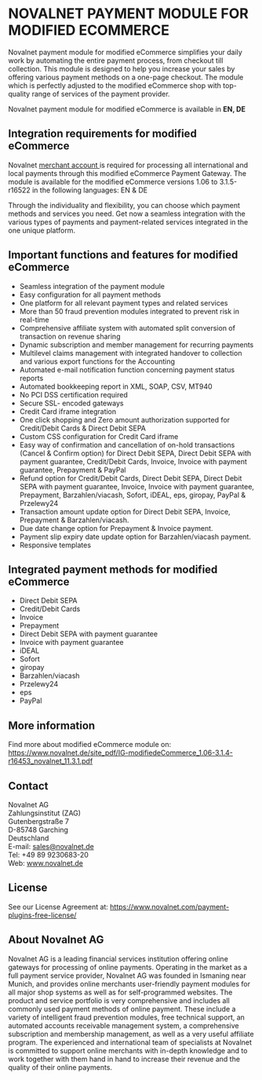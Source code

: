 # NOVALNET PAYMENT MODULE FOR MODIFIED ECOMMERCE
Novalnet payment module for modified eCommerce simplifies your daily work by automating the entire payment process, from checkout till collection. This module is designed to help you increase your sales by offering various payment methods on a one-page checkout. The module which is perfectly adjusted to the modified eCommerce shop with top-quality range of services of the payment provider.

Novalnet payment module for modified eCommerce is available in <b>EN, DE</b>

## Integration requirements for modified eCommerce
Novalnet <a href="https://www.novalnet.de/"> merchant account </a> is required for processing all international and local payments through this modified eCommerce Payment Gateway. The module is available for the modified eCommerce versions 1.06 to 3.1.5-r16522 in the following languages: EN & DE

Through the individuality and flexibility, you can choose which payment methods and services you need. Get now a seamless integration with the various types of payments and payment-related services integrated in the one unique platform.

## Important functions and features for modified eCommerce

* Seamless integration of the payment module
* Easy configuration for all payment methods
* One platform for all relevant payment types and related services
* More than 50 fraud prevention modules integrated to prevent risk in real-time
* Comprehensive affiliate system with automated split conversion of transaction on revenue sharing
* Dynamic subscription and member management for recurring payments
* Multilevel claims management with integrated handover to collection and various export functions for the Accounting
* Automated e-mail notification function concerning payment status reports
* Automated bookkeeping report in XML, SOAP, CSV, MT940
* No PCI DSS certification required
* Secure SSL- encoded gateways
* Credit Card iframe integration
* One click shopping and  Zero amount authorization supported for Credit/Debit Cards & Direct Debit SEPA
* Custom CSS configuration for Credit Card iframe
* Easy way of confirmation and cancellation of on-hold transactions (Cancel & Confirm option) for Direct Debit SEPA, Direct Debit SEPA with payment guarantee, Credit/Debit Cards, Invoice, Invoice with payment guarantee, Prepayment & PayPal
* Refund option for Credit/Debit Cards, Direct Debit SEPA, Direct Debit SEPA with payment guarantee, Invoice, Invoice with payment guarantee, Prepayment, Barzahlen/viacash, Sofort, iDEAL, eps, giropay, PayPal & Przelewy24
* Transaction amount update option for Direct Debit SEPA, Invoice, Prepayment & Barzahlen/viacash.
* Due date change option for Prepayment & Invoice payment.
* Payment slip expiry date update option for Barzahlen/viacash payment.
* Responsive templates

## Integrated payment methods for modified eCommerce

 * Direct Debit SEPA
 * Credit/Debit Cards
 * Invoice
 * Prepayment
 * Direct Debit SEPA with payment guarantee
 * Invoice with payment guarantee
 * iDEAL
 * Sofort
 * giropay
 * Barzahlen/viacash
 * Przelewy24
 * eps
 * PayPal

## More information
Find more about modified eCommerce module on: https://www.novalnet.de/site_pdf/IG-modifiedeCommerce_1.06-3.1.4-r16453_novalnet_11.3.1.pdf<br>


## Contact
Novalnet AG<br>
Zahlungsinstitut (ZAG)<br>
Gutenbergstraße 7 <br>
D-85748 Garching <br>
Deutschland<br>
E-mail: sales@novalnet.de<br>
Tel: +49 89 9230683-20<br>
Web: www.novalnet.de

## License
See our License Agreement at: https://www.novalnet.com/payment-plugins-free-license/

## About Novalnet AG
Novalnet AG is a leading financial services institution offering online gateways for processing of online payments. Operating in the market as a full payment service provider, Novalnet AG was founded in Ismaning near Munich, and provides online merchants user-friendly payment modules for all major shop systems as well as for self-programmed websites. The product and service portfolio is very comprehensive and includes all commonly used payment methods of online payment. These include a variety of intelligent fraud prevention modules, free technical support, an automated accounts receivable management system, a comprehensive subscription and membership management, as well as a very useful affiliate program. The experienced and international team of specialists at Novalnet is committed to support online merchants with in-depth knowledge and to work together with them hand in hand to increase their revenue and the quality of their online payments.
